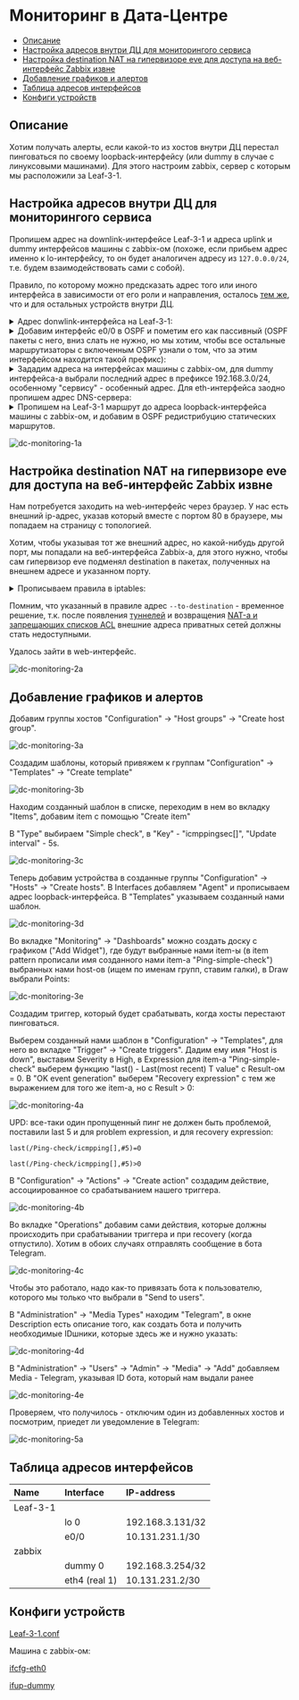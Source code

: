 # Мониторинг в Дата-Центре

- [Описание](#описание)
- [Настройка адресов внутри ДЦ для мониторингого сервиса](#настройка-адресов-внутри-дц-для-мониторингого-сервиса)
- [Настройка destination NAT на гипервизоре eve для доступа на веб-интерфейс Zabbix извне](#настройка-destination-nat-на-гипервизоре-eve-для-доступа-на-веб-интерфейс-zabbix-извне)
- [Добавление графиков и алертов](#добавление-графиков-и-алертов)
- [Таблица адресов интерфейсов](#таблица-адресов-интерфейсов)
- [Конфиги устройств](#конфиги-устройств)

## Описание

Хотим получать алерты, если какой-то из хостов внутри ДЦ перестал пинговаться по своему loopback-интерфейсу (или dummy в случае с линуксовыми машинами). Для этого настроим zabbix, сервер с которым мы расположили за Leaf-3-1. 

## Настройка адресов внутри ДЦ для мониторингого сервиса

Пропишем адрес на downlink-интерфейсе Leaf-3-1 и адреса uplink и dummy интерфейсов машины с zabbix-ом (похоже, если прибьем адрес именно к lo-интерфейсу, то он будет аналогичен адресу из `127.0.0.0/24`, т.е. будем взаимодействовать сами с собой).

Правило, по которому можно предсказать адрес того или иного интерфейса в зависимости от его роли и направления, осталось [тем же](../dc-internal/README.md/#правило-назначения-адресов-на-физические-интерфейсы), что и для остальных устройств внутри ДЦ.

<details>
<summary>
Адрес donwlink-интерфейса на Leaf-3-1:</summary>

```
Leaf-3-1(config)#int e0/0
Leaf-3-1(config-if)#ip addr 10.131.231.1 255.255.255.252
Leaf-3-1(config-if)#no shut
Leaf-3-1(config-if)#
*Apr 21 11:30:51.390: %LINK-3-UPDOWN: Interface Ethernet0/0, changed state to up
*Apr 21 11:30:52.394: %LINEPROTO-5-UPDOWN: Line protocol on Interface Ethernet0/0, changed state to up
```
</details>

<details>
<summary>
Добавим интерфейс e0/0 в OSPF и пометим его как пассивный (OSPF пакеты с него, вниз слать не нужно, но мы хотим, чтобы все остальные маршрутизаторы с включенным OSPF узнали о том, что за этим интерфейсом находится такой префикс):</summary>

```
Leaf-3-1(config)#router ospf 1
Leaf-3-1(config-router)#passive-interface e0/0
```

```
Leaf-3-1(config)#int e0/0
Leaf-3-1(config-if)#ip ospf 1 area 51
```
</details>

<details>
<summary>
Зададим адреса на интерфейсах машины с zabbix-ом, для dummy интерфейса-а выбрали последний адрес в префиксе 192.168.3.0/24, особенному "сервису" - особенный адрес. Для eth-интерфейса заодно пропишем адрес DNS-сервера:</summary>

Uplink:
```
[root@appliance ~]# vi /etc/sysconfig/network-scripts/ifcfg-eth0
DEVICE="eth0"
BOOTPROTO=none
IPADDR=10.131.231.2
PREFIX=30
GATEWAY=10.131.231.1
NM_CONTROLLED="no"
PERSISTENT_DHCLIENT=1
ONBOOT="yes"
TYPE=Ethernet
DEFROUTE=yes
PEERDNS=yes
PEERROUTES=yes
IPV4_FAILURE_FATAL=yes
NAME="eth0"
DNS1="1.1.1.1"
```

Рестарт uplink-интерфейса:
```
[root@appliance ~]# ifdown eth0
[root@appliance ~]# ifup eth0
```

Dummy (захардкодили, надо переписать нормально):
```
[root@appliance ~]# vi /etc/sysconfig/network-scripts/ifup-dummy 
ip link add dummy0 type dummy
ip addr add 192.168.3.254/32 dev dummy0

```

```
[root@appliance ~]# ifup dummy
```

</details>

<details>
<summary>
Пропишем на Leaf-3-1 маршрут до адреса loopback-интерфейса машины с zabbix-ом, и добавим в OSPF редистрибуцию статических маршрутов.</summary>

```
Leaf-3-1(config)#ip route 192.168.3.254 255.255.255.255 10.131.231.2
Leaf-3-1(config)#router ospf 1
Leaf-3-1(config-router)#redistribute static 
```
</details>

![dc-monitoring-1a](./images/dc-monitoring-1a.png)

## Настройка destination NAT на гипервизоре eve для доступа на веб-интерфейс Zabbix извне

Нам потребуется заходить на web-интерфейс через браузер. У нас есть внешний ip-адрес, указав который вместе с портом 80 в браузере, мы попадаем на страницу с топологией.

Хотим, чтобы указывая тот же внешний адрес, но какой-нибудь другой порт, мы попадали на веб-интерфейса Zabbix-а, для этого нужно, чтобы сам гипервизор eve подменял destination в пакетах, полученных на внешнем адресе и указанном порту.

<details>
<summary>
Прописываем правила в iptables:
</summary>

```
root@eve-ng:~# iptables -t nat -A PREROUTING -p tcp --destination X.X.X.X --dport 8080 -j DNAT --to-destination 192.168.3.254:80 
```
</details>

Помним, что указанный в правиле адрес `--to-destination` - временное решение, т.к. после появления [туннелей](../office-to-dc/README.md#маршрутизация-в-туннельные-интерфейсы) и возвращения [NAT-а и запрещающих списков ACL](../office-to-dc/README.md#фильтрация-исходящего-трафика-на-граничных-маршрутизаторах-с-помощью-acl) внешние адреса приватных сетей должны стать недоступными. 

Удалось зайти в web-интерфейс.

![dc-monitoring-2a](./images/dc-monitoring-2a.png)

## Добавление графиков и алертов

Добавим группы хостов "Configuration" -> "Host groups" -> "Create host group".

![dc-monitoring-3a](./images/dc-monitoring-3a.png)

Создадим шаблоны, который привяжем к группам "Configuration" -> "Templates" -> "Create template"

![dc-monitoring-3b](./images/dc-monitoring-3b.png)

Находим созданный шаблон в списке, переходим в нем во вкладку "Items", добавим item с помощью "Create item"

В "Type" выбираем "Simple check", в "Key" - "icmppingsec[]", "Update interval" - 5s.

![dc-monitoring-3c](./images/dc-monitoring-3c.png)

Теперь добавим устройства в созданные группы "Configuration" -> "Hosts" -> "Create hosts". В Interfaces добавляем "Agent" и прописываем адрес loopback-интерфейса. В "Templates" указываем созданный нами шаблон.

![dc-monitoring-3d](./images/dc-monitoring-3d.png)

Во вкладке "Monitoring" -> "Dashboards" можно создать доску с графиком ("Add Widget"), где будут выбранные нами item-ы (в item pattern прописали имя созданного нами item-а "Ping-simple-check") выбранных нами host-ов (ищем по именам групп, ставим галки), в Draw выбрали Points:

![dc-monitoring-3e](./images/dc-monitoring-3e.png)

Создадим триггер, который будет срабатывать, когда хосты перестают пинговаться.

Выберем созданный нами шаблон в "Configuration" -> "Templates", для него во вкладке "Trigger" -> "Create triggers". Дадим ему имя "Host is down", выставим Severity в High, в Expression для item-а "Ping-simple-check" выберем функцию "last() - Last(most recent) T value" с Result-ом = 0. В "OK event generation" выберем "Recovery expression" c тем же выражением для того же item-а, но с Result > 0:

![dc-monitoring-4a](./images/dc-monitoring-4a.png)

UPD: все-таки один пропущенный пинг не должен быть проблемой, поставили last 5 и для problem expression, и для recovery expression:

```last(/Ping-check/icmpping[],#5)=0```

```last(/Ping-check/icmpping[],#5)>0```

В "Configuration" -> "Actions" -> "Create action" создадим действие, ассоциированное со срабатыванием нашего триггера.

![dc-monitoring-4b](./images/dc-monitoring-4b.png)

Во вкладке "Operations" добавим сами действия, которые должны происходить при срабатывании триггера и при recovery (когда отпустило). Хотим в обоих случаях отправлять сообщение в бота Telegram.

![dc-monitoring-4c](./images/dc-monitoring-4c.png)

Чтобы это работало, надо как-то привязать бота к пользователю, которого мы только что выбрали в "Send to users".

В "Administration" -> "Media Types" находим "Telegram", в окне Description есть описание того, как создать бота и получить необходимые IDшники, которые здесь же и нужно указать:

![dc-monitoring-4d](./images/dc-monitoring-4d.png)

В "Administration" -> "Users" -> "Admin" -> "Media" -> "Add" добавляем Media - Telegram, указывая ID бота, который нам выдали ранее

![dc-monitoring-4e](./images/dc-monitoring-4e.png)

Проверяем, что получилось - отключим один из добавленных хостов и посмотрим, приедет ли уведомление в Telegram:

![dc-monitoring-5a](./images/dc-monitoring-5a.png)

## Таблица адресов интерфейсов

| Name        | Interface      | IP-address       |
| :---------- | :------------- | :--------------- |
| Leaf-3-1    |                |                  |
|             | lo 0           | 192.168.3.131/32 |
|             | e0/0           | 10.131.231.1/30  |
| zabbix      |                |                  |
|             | dummy 0        | 192.168.3.254/32 |
|             | eth4 (real 1)  | 10.131.231.2/30  |

## Конфиги устройств

[Leaf-3-1.conf](./configs/Leaf-3-1.conf)

Машина с zabbix-ом:

[ifcfg-eth0](./configs/ifcfg-eth0)

[ifup-dummy](./configs/ifup-dummy)